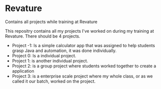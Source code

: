 # Revature
Contains all projects while training at Revature


This repositry contains all my projects I've worked on during my training at Revature.
There should be 4 projects.
 - Project -1: Is a simple calculator app that was assigned to help students grasp Java and automation, it was done individually.
 - Project 0: Is a individual project.
 - Project 1: is another individual project.
 - Project 2: is a group project where students worked together to create a application
 - Project 3: is a enterprise scale project where my whole class, or as we called it our batch, worked on the project.
